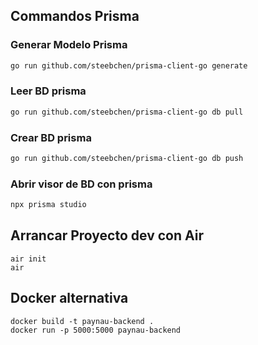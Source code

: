 
## Commandos Prisma

### Generar Modelo Prisma

```bash
go run github.com/steebchen/prisma-client-go generate
```
### Leer BD prisma

```bash
go run github.com/steebchen/prisma-client-go db pull
```
### Crear BD prisma

```bash
go run github.com/steebchen/prisma-client-go db push
```
### Abrir visor de BD con prisma

```bash
npx prisma studio
```

## Arrancar Proyecto dev con Air
```
air init
air
```

## Docker alternativa

```
docker build -t paynau-backend .
docker run -p 5000:5000 paynau-backend
```